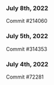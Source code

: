 ### July 8th, 2022

Commit #214060

### July 5th, 2022

Commit #314353


### July 4th, 2022

Commit #72281

